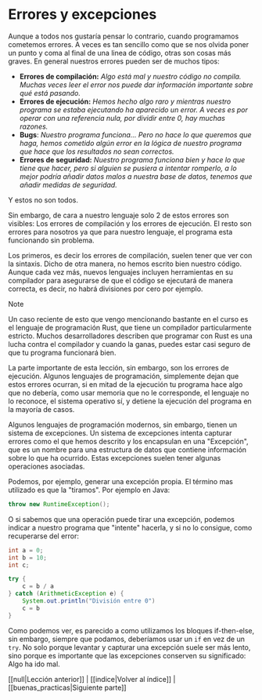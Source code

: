 # Errores y excepciones

Aunque a todos nos gustaría pensar lo contrario, cuando programamos cometemos errores. A veces es tan sencillo como que se nos olvida poner un punto y coma al final de una linea de código, otras son cosas más graves. En general nuestros errores pueden ser de muchos tipos:

- **Errores de compilación:**
	_Algo está mal y nuestro código no compila. Muchas veces leer el error nos puede dar información importante sobre qué está pasando._
- **Errores de ejecución:**
	_Hemos hecho algo raro y mientras nuestro programa se estaba ejecutando ha aparecido un error. A veces es por operar con una referencia nula, por dividir entre 0, hay muchas razones._
- **Bugs**:
	_Nuestro programa funciona... Pero no hace lo que queremos que haga, hemos cometido algún error en la lógica de nuestro programa que hace que los resultados no sean correctos._
- **Errores de seguridad:**
	_Nuestro programa funciona bien y hace lo que tiene que hacer, pero si alguien se pusiera a intentar romperlo, a lo mejor podría añadir datos malos a nuestra base de datos, tenemos que añadir medidas de seguridad._

Y estos no son todos.

Sin embargo, de cara a nuestro lenguaje solo 2 de estos errores son visibles: Los errores de compilación y los errores de ejecución. El resto son errores para nosotros ya que para nuestro lenguaje, el programa esta funcionando sin problema.

Los primeros, es decir los errores de compilación, suelen tener que ver con la sintaxis. Dicho de otra manera, no hemos escrito bien nuestro código. Aunque cada vez más, nuevos lenguajes incluyen herramientas en su compilador para asegurarse de que el código se ejecutará de manera correcta, es decir, no habrá divisiones por cero por ejemplo.

> [!NOTE]
> Un caso reciente de esto que vengo mencionando bastante en el curso es el lenguaje de programación Rust, que tiene un compilador particularmente estricto. Muchos desarrolladores describen que programar con Rust es una lucha contra el compilador y cuando la ganas, puedes estar casi seguro de que tu programa funcionará bien.

La parte importante de esta lección, sin embargo, son los errores de ejecución. Algunos lenguajes de programación, simplemente dejan que estos errores ocurran, si en mitad de la ejecución tu programa hace algo que no debería, como usar memoria que no le corresponde, el lenguaje no lo reconoce, el sistema operativo sí, y detiene la ejecución del programa en la mayoría de casos.

Algunos lenguajes de programación modernos, sin embargo, tienen un sistema de excepciones. Un sistema de excepciones intenta capturar errores como el que hemos descrito y los encapsulan en una "Excepción", que es un nombre para una estructura de datos que contiene información sobre lo que ha ocurrido. Estas excepciones suelen tener algunas operaciones asociadas.

Podemos, por ejemplo, generar una excepción propia. El término mas utilizado es que la "tiramos". Por ejemplo en Java:

```java
throw new RuntimeException();
```

O si sabemos que una operación puede tirar una excepción, podemos indicar a nuestro programa que "intente" hacerla, y si no lo consigue, como recuperarse del error:

```java
int a = 0;
int b = 10;
int c;

try {
	c = b / a
} catch (ArithmeticException e) {
	System.out.println("División entre 0")
	c = b
}
```

Como podemos ver, es parecido a como utilizamos los bloques if-then-else, sin embargo, siempre que podamos, deberíamos usar un `if` en vez de un `try`. No solo porque levantar y capturar una excepción suele ser más lento, sino porque es importante que las excepciones conserven su significado: Algo ha ido mal.

[[null|Lección anterior]] | [[indice|Volver al índice]] | [[buenas_practicas|Siguiente parte]]